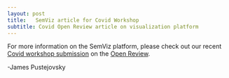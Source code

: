 ```yaml
---
layout: post
title:   SemViz article for Covid Workshop
subtitle: Covid Open Review article on visualization platform
---
```


For more information on the SemViz platform, please check out our recent [Covid workshop submission](https://openreview.net/pdf?id=iOnrMRLzyzt) on the [Open Review](http://openreview.net). 

-James Pustejovsky


